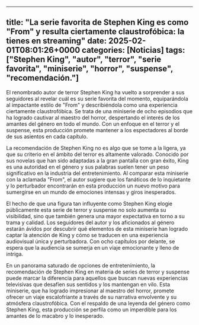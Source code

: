 
---
title: "La serie favorita de Stephen King es como "From" y resulta ciertamente claustrofóbica: la tienes en streaming"
date: 2025-02-01T08:01:26+0000
categories: [Noticias]
tags: ["Stephen King", "autor", "terror", "serie favorita", "miniserie", "horror", "suspense", "recomendación."]
---

El renombrado autor de terror Stephen King ha vuelto a sorprender a sus seguidores al revelar cuál es su serie favorita del momento, equiparándola al impactante estilo de "From" y describiéndola como una experiencia ciertamente claustrofóbica. Se trata de una miniserie de ocho episodios que ha logrado cautivar al maestro del horror, despertando el interés de los amantes del género en todo el mundo. Con un enfoque en el terror y el suspense, esta producción promete mantener a los espectadores al borde de sus asientos en cada capítulo.

La recomendación de Stephen King no es algo que se tome a la ligera, ya que su criterio en el ámbito del terror es altamente valorado. Conocido por sus novelas que han sido adaptadas a la gran pantalla con gran éxito, King es una autoridad en el género y sus palabras suelen tener un peso significativo en la industria del entretenimiento. Al comparar esta miniserie con la aclamada "From", el autor sugiere que los fanáticos de lo inquietante y lo perturbador encontrarán en esta producción un nuevo motivo para sumergirse en un mundo de emociones intensas y giros inesperados.

El hecho de que una figura tan influyente como Stephen King elogie públicamente esta serie de terror y suspense no solo aumenta su visibilidad, sino que también genera una mayor expectativa en torno a su trama y calidad. Los seguidores del autor y los aficionados al género estarán ávidos por descubrir qué elementos de esta miniserie han logrado captar la atención de King y cómo se traducen en una experiencia audiovisual única y perturbadora. Con ocho capítulos por delante, se espera que la audiencia se sumerja en un viaje emocionante y lleno de intriga.

En un panorama saturado de opciones de entretenimiento, la recomendación de Stephen King en materia de series de terror y suspense puede marcar la diferencia para aquellos que buscan nuevas experiencias televisivas que desafíen sus sentidos y los mantengan en vilo. Esta miniserie, que ha logrado impresionar al maestro del horror, promete ofrecer un viaje escalofriante a través de su narrativa envolvente y su atmósfera claustrofóbica. Con el respaldo de una leyenda del género como Stephen King, esta producción se perfila como un imperdible para los amantes de lo macabro y lo inesperado.
    